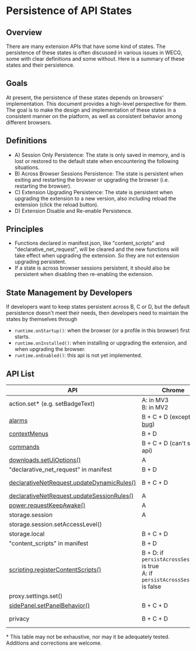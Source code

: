 # Persistence of API States

## Overview
There are many extension APIs that have some kind of states. The persistence of these states is often discussed in various issues in WECG, some with clear definitions and some without. Here is a summary of these states and their persistence.

## Goals
At present, the persistence of these states depends on browsers' implementation. This document provides a high-level perspective for them. The goal is to make the design and implementation of these states in a consistent manner on the platform, as well as consistent behavior among different browsers.

## Definitions
- A) Session Only Persistence: The state is only saved in memory, and is lost or restored to the default state when encountering the following situations.
- B) Across Browser Sessions Persistence: The state is persistent when exiting and restarting the browser or upgrading the browser (i.e. restarting the browser).
- C) Extension Upgrading Persistence: The state is persistent when upgrading the extension to a new version, also including reload the extension (click the reload button).
- D) Extension Disable and Re-enable Persistence.

## Principles
- Functions declared in manifest.json, like "content_scripts" and "declarative_net_request", will be cleared and the new functions will take effect when upgrading the extension. So they are not extension upgrading persistent.
- If a state is across browser sessions persistent, it should also be persistent when disabling then re-enabling the extension.

## State Management by Developers
If developers want to keep states persistent across B, C or D, but the default persistence doesn't meet their needs, then developers need to maintain the states by themselves through
- `runtime.onStartup()`: when the browser (or a profile in this browser) first starts.
- `runtime.onInstalled()`: when installing or upgrading the extension, and when upgrading the browser.
- `runtime.onEnabled()`: this api is not yet implemented.

## API List

| API  | Chrome | Firefox | Safari |
| ------------- | ------------- | ------------- | ------------- |
| action.set* (e.g. setBadgeText)| A: in MV3 <br> B: in MV2 | A | A |
| [alarms](https://developer.chrome.com/docs/extensions/reference/alarms)  | B + C + D (except [a bug](https://crbug.com/1285798)) | A | A |
| [contextMenus](https://developer.chrome.com/docs/extensions/reference/contextMenus) | B + D | B + D | A |
| [commands](https://developer.chrome.com/docs/extensions/reference/commands) | B + C + D (can't set by api) | | |
| [downloads.setUiOptions()](https://developer.chrome.com/docs/extensions/reference/downloads/#method-setUiOptions) | A | | |
| "declarative_net_request" in manifest | B + D | | |
| [declarativeNetRequest.updateDynamicRules()](https://developer.chrome.com/docs/extensions/reference/declarativeNetRequest/#method-updateDynamicRules) | B + C + D | B + C + D | B + C + D |
| [declarativeNetRequest.updateSessionRules()](https://developer.chrome.com/docs/extensions/reference/declarativeNetRequest/#method-updateSessionRules) | A | | |
| [power.requestKeepAwake()](https://developer.chrome.com/docs/extensions/reference/power/#method-requestKeepAwake) | A | | |
| storage.session | A | | |
| storage.session.setAccessLevel() | | | |
| storage.local | B + C + D | | |
| "content_scripts"  in manifest | B + D | | |
| [scripting.registerContentScripts()](https://developer.chrome.com/docs/extensions/reference/scripting/#method-registerContentScripts) | B + D: if `persistAcrossSessions` is true <br> A: if `persistAcrossSessions` is false | | |
| proxy.settings.set() | | | |
| [sidePanel.setPanelBehavior()](https://developer.chrome.com/docs/extensions/reference/sidePanel/#method-setPanelBehavior) | B + C + D | | |
| privacy | B + C + D | B + C + D | Not supported |

\* This table may not be exhaustive, nor may it be adequately tested. Additions and corrections are welcome.
